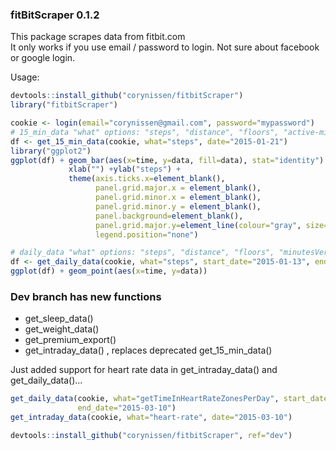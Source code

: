 ### fitBitScraper 0.1.2

This package scrapes data from fitbit.com  
It only works if you use email / password to login. Not sure about facebook or google login.  

Usage:  

```R
devtools::install_github("corynissen/fitbitScraper")  
library("fitbitScraper")

cookie <- login(email="corynissen@gmail.com", password="mypassword")  
# 15_min_data "what" options: "steps", "distance", "floors", "active-minutes", "calories-burned"   
df <- get_15_min_data(cookie, what="steps", date="2015-01-21")  
library("ggplot2")  
ggplot(df) + geom_bar(aes(x=time, y=data, fill=data), stat="identity") + 
             xlab("") +ylab("steps") + 
             theme(axis.ticks.x=element_blank(), 
                   panel.grid.major.x = element_blank(), 
                   panel.grid.minor.x = element_blank(), 
                   panel.grid.minor.y = element_blank(), 
                   panel.background=element_blank(), 
                   panel.grid.major.y=element_line(colour="gray", size=.1), 
                   legend.position="none") 

# daily_data "what" options: "steps", "distance", "floors", "minutesVery", "caloriesBurnedVsIntake"   
df <- get_daily_data(cookie, what="steps", start_date="2015-01-13", end_date="2015-01-20")  
ggplot(df) + geom_point(aes(x=time, y=data))  
```
### Dev branch has new functions 
- get_sleep_data()
- get_weight_data() 
- get_premium_export() 
- get_intraday_data() , replaces deprecated get_15_min_data()

Just added support for heart rate data in get_intraday_data() and get_daily_data()...  
```R
get_daily_data(cookie, what="getTimeInHeartRateZonesPerDay", start_date="2015-03-01",  
               end_date="2015-03-10")  
get_intraday_data(cookie, what="heart-rate", date="2015-03-10")  
```
```R
devtools::install_github("corynissen/fitbitScraper", ref="dev")
```

